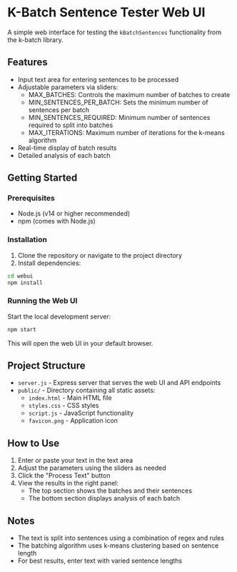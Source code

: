 # K-Batch Sentence Tester Web UI

A simple web interface for testing the `kBatchSentences` functionality from the k-batch library.

## Features

- Input text area for entering sentences to be processed
- Adjustable parameters via sliders:
  - MAX_BATCHES: Controls the maximum number of batches to create
  - MIN_SENTENCES_PER_BATCH: Sets the minimum number of sentences per batch
  - MIN_SENTENCES_REQUIRED: Minimum number of sentences required to split into batches
  - MAX_ITERATIONS: Maximum number of iterations for the k-means algorithm
- Real-time display of batch results
- Detailed analysis of each batch

## Getting Started

### Prerequisites

- Node.js (v14 or higher recommended)
- npm (comes with Node.js)

### Installation

1. Clone the repository or navigate to the project directory
2. Install dependencies:

```bash
cd webui
npm install
```

### Running the Web UI

Start the local development server:

```bash
npm start
```

This will open the web UI in your default browser.

## Project Structure

- `server.js` - Express server that serves the web UI and API endpoints
- `public/` - Directory containing all static assets:
  - `index.html` - Main HTML file
  - `styles.css` - CSS styles
  - `script.js` - JavaScript functionality
  - `favicon.png` - Application icon

## How to Use

1. Enter or paste your text in the text area
2. Adjust the parameters using the sliders as needed
3. Click the "Process Text" button
4. View the results in the right panel:
   - The top section shows the batches and their sentences
   - The bottom section displays analysis of each batch

## Notes

- The text is split into sentences using a combination of regex and rules
- The batching algorithm uses k-means clustering based on sentence length
- For best results, enter text with varied sentence lengths 
